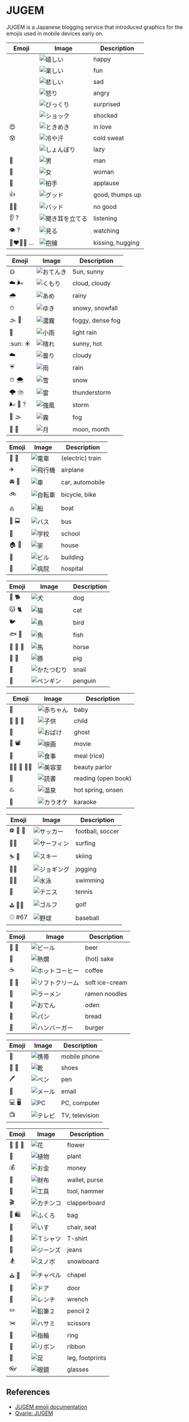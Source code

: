 JUGEM
=====

JUGEM is a Japanese blogging service that introduced graphics for the emojis used in mobile devices early on.

| Emoji	| Image	| Description	|
|----	|----	|----	|
| 	| ![嬉しい](http://picto0.jugem.jp/emoji/a01.gif)	| happy	|
| 	| ![楽しい](http://picto0.jugem.jp/emoji/a02.gif)	| fun	|
| 	| ![悲しい](http://picto0.jugem.jp/emoji/a03.gif)	| sad	|
| 	| ![怒り](http://picto0.jugem.jp/emoji/a04.gif)	| angry	|
| 	| ![びっくり](http://picto0.jugem.jp/emoji/a05.gif)	| surprised	|
| 	| ![ショック](http://picto0.jugem.jp/emoji/a06.gif)	| shocked	|
| :heart_eyes: 	| ![ときめき](http://picto0.jugem.jp/emoji/a07.gif)	| in love	|
| :cold_sweat: 	| ![冷や汗](http://picto0.jugem.jp/emoji/a08.gif)	| cold sweat	|
| 	| ![しょんぼり](http://picto0.jugem.jp/emoji/a09.gif)	| lazy	|
| :man: 	| ![男](http://picto0.jugem.jp/emoji/a10.gif)	| man	|
| :woman: 	| ![女](http://picto0.jugem.jp/emoji/a11.gif)	| woman	|
| :clap: 	| ![拍手](http://picto0.jugem.jp/emoji/a12.gif)	| applause	|
| :+1: 	| ![グッド](http://picto0.jugem.jp/emoji/a13.gif)	| good, thumps up	|
| :no_good_woman: 	| ![バッド](http://picto0.jugem.jp/emoji/a14.gif)	| no good	|
| :ear: ?	| ![聞き耳を立てる](http://picto0.jugem.jp/emoji/a15.gif)	| listening	|
| :eye: ?	| ![見る](http://picto0.jugem.jp/emoji/a16.gif)	| watching	|
| :couplekiss_man_woman: ...	| ![抱擁](http://picto0.jugem.jp/emoji/a17.gif)	| kissing, hugging	|

| Emoji	| Image	| Description	|
|----	|----	|----	|
| :sun_with_face: 	| ![おてんき](http://picto0.jugem.jp/emoji/weather_01.gif)	| Sun, sunny	|
| :cloud: :wind_face: 	| ![くもり](http://picto0.jugem.jp/emoji/weather_02.gif)	| cloud, cloudy	|
| :cloud_with_rain: 	| ![あめ](http://picto0.jugem.jp/emoji/weather_03.gif)	| rainy	|
| :snowman:  	| ![ゆき](http://picto0.jugem.jp/emoji/weather_04.gif)	| snowy, snowfall	|
| :fog: :foggy:	| ![濃霧](http://picto0.jugem.jp/emoji/j_001.gif)	| foggy, dense fog	|
| :closed_umbrella: 	| ![小雨](http://picto0.jugem.jp/emoji/j_002.gif)	| light rain	|
| :sun: :sunny: 	| ![晴れ](http://picto0.jugem.jp/emoji/b01.gif)	| sunny, hot	|
| :cloud:	| ![曇り](http://picto0.jugem.jp/emoji/b02.gif)	| cloudy	|
| :umbrella: 	| ![雨](http://picto0.jugem.jp/emoji/b03.gif)	| rain	|
| :snowman_with_snow: :cloud_with_snow: 	| ![雪](http://picto0.jugem.jp/emoji/b04.gif)	| snow	|
| :cloud_with_lightning: :cloud_with_lightning_and_rain: 	| ![雷](http://picto0.jugem.jp/emoji/b05.gif)	| thunderstorm	|
| :wind_face: :dash: ?	| ![強風](http://picto0.jugem.jp/emoji/b06.gif)	| storm	|
| :foggy: :fog:	| ![霧](http://picto0.jugem.jp/emoji/b07.gif)	| fog	|
| :crescent_moon: :first_quarter_moon_with_face: 	| ![月](http://picto0.jugem.jp/emoji/b08.gif)	| moon, month	|

| Emoji	| Image	| Description	|
|----	|----	|----	|
| :train2: :train:	| ![電車](http://picto0.jugem.jp/emoji/c01.gif)	| (electric) train	|
| :airplane: 	| ![飛行機](http://picto0.jugem.jp/emoji/c02.gif)	| airplane	|
| :oncoming_automobile: :car: 	| ![車](http://picto0.jugem.jp/emoji/c03.gif)	| car, automobile	|
| :bike: 	| ![自転車](http://picto0.jugem.jp/emoji/c04.gif)	| bicycle, bike	|
| :boat: 	| ![船](http://picto0.jugem.jp/emoji/c05.gif)	| boat	|
| :bus: :oncoming_bus: 	| ![バス](http://picto0.jugem.jp/emoji/c06.gif)	| bus	|
| :school: 	| ![学校](http://picto0.jugem.jp/emoji/d01.gif)	| school	|
| :house: :house_with_garden: 	| ![家](http://picto0.jugem.jp/emoji/d02.gif)	| house	|
| :office: 	| ![ビル](http://picto0.jugem.jp/emoji/d03.gif)	| building	|
| :hospital: 	| ![病院](http://picto0.jugem.jp/emoji/d04.gif)	| hospital	|

| Emoji	| Image	| Description	|
|----	|----	|----	|
| :dog: :dog2: 	| ![犬](http://picto0.jugem.jp/emoji/e01.gif)	| dog	|
| :cat: :cat2:	| ![猫](http://picto0.jugem.jp/emoji/e02.gif)	| cat	|
| :bird: 	| ![鳥](http://picto0.jugem.jp/emoji/e03.gif)	| bird	|
| :fish: :tropical_fish: 	| ![魚](http://picto0.jugem.jp/emoji/e04.gif)	| fish	|
| :horse: :horse_racing: :racehorse:	| ![馬](http://picto0.jugem.jp/emoji/e05.gif)	| horse	|
| :pig: :pig2:	| ![豚](http://picto0.jugem.jp/emoji/e06.gif)	| pig	|
| :snail:	| ![かたつむり](http://picto0.jugem.jp/emoji/j_135.gif)	| snail	|
| :penguin: 	| ![ペンギン](http://picto0.jugem.jp/emoji/pengin.gif)	| penguin	|

| Emoji	| Image	| Description	|
|----	|----	|----	|
| :baby: 	| ![赤ちゃん](http://picto0.jugem.jp/emoji/e07.gif)	| baby	|
| :boy: :girl: :child:	| ![子供](http://picto0.jugem.jp/emoji/e08.gif)	| child	|
| :ghost: 	| ![おばけ](http://picto0.jugem.jp/emoji/e09.gif)	| ghost	|
| :cinema: :film_projector: 	| ![映画](http://picto0.jugem.jp/emoji/f01.gif)	| movie	|
| :rice: 	| ![食事](http://picto0.jugem.jp/emoji/f02.gif)	| meal (rice)	|
| :massage_woman:  :nail_care: :haircut_woman: 	| ![美容室](http://picto0.jugem.jp/emoji/f03.gif)	| beauty parlor	|
| :book: 	| ![読書](http://picto0.jugem.jp/emoji/f04.gif)	| reading (open book)	|
| :hotsprings: 	| ![温泉](http://picto0.jugem.jp/emoji/f05.gif)	| hot spring, onsen	|
| :microphone: 	| ![カラオケ](http://picto0.jugem.jp/emoji/f06.gif)	| karaoke	|

| Emoji	| Image	| Description	|
|----	|----	|----	|
| :soccer: :football: :rugby_football: 	| ![サッカー](http://picto0.jugem.jp/emoji/g01.gif)	| football, soccer	|
| :surfing_man: 	| ![サーフィン](http://picto0.jugem.jp/emoji/g02.gif)	| surfing	|
| :skier: :ski: 	| ![スキー](http://picto0.jugem.jp/emoji/g03.gif)	| skiing	|
| :running_man: 	| ![ジョギング](http://picto0.jugem.jp/emoji/g04.gif)	| jogging	|
| :swimming_man: 	| ![水泳](http://picto0.jugem.jp/emoji/g05.gif)	| swimming	|
| :tennis: 	| ![テニス](http://picto0.jugem.jp/emoji/g06.gif)	| tennis	|
| :golf: :golfing_man: 	| ![ゴルフ](http://picto0.jugem.jp/emoji/g07.gif)	| golf	|
| :baseball: #67 	| ![野球](http://picto0.jugem.jp/emoji/g08.gif)	| baseball	|

| Emoji	| Image	| Description	|
|----	|----	|----	|
| :beer: :beers: 	| ![ビール](http://picto0.jugem.jp/emoji/h02.gif)	| beer	|
| :sake: 	| ![熱燗](http://picto0.jugem.jp/emoji/h03.gif)	| (hot) sake	|
| :coffee: 	| ![ホットコーヒー](http://picto0.jugem.jp/emoji/h04.gif)	| coffee	|
| :icecream: :ice_cream: 	| ![ソフトクリーム](http://picto0.jugem.jp/emoji/h05.gif)	| soft ice-cream	|
| :ramen: 	| ![ラーメン](http://picto0.jugem.jp/emoji/h06.gif)	| ramen noodles	|
| :oden: 	| ![おでん](http://picto0.jugem.jp/emoji/h07.gif)	| oden	|
| :bread: 	| ![パン](http://picto0.jugem.jp/emoji/h08.gif)	| bread	|
| :hamburger: 	| ![ハンバーガー](http://picto0.jugem.jp/emoji/h09.gif)	| burger	|

| Emoji	| Image	| Description	|
|----	|----	|----	|
| :iphone: 	| ![携帯](http://picto0.jugem.jp/emoji/h01.gif)	| mobile phone	|
| :mans_shoe: :athletic_shoe: 	| ![靴](http://picto0.jugem.jp/emoji/h10.gif)	| shoes	|
| :pen: 	| ![ペン](http://picto0.jugem.jp/emoji/h11.gif)	| pen	|
| :email: 	| ![メール](http://picto0.jugem.jp/emoji/h12.gif)	| email	|
| :computer: :desktop_computer: 	| ![PC](http://picto0.jugem.jp/emoji/h13.gif)	| PC, computer	|
| :tv: 	| ![テレビ](http://picto0.jugem.jp/emoji/h14.gif)	| TV, television	|

| Emoji	| Image	| Description	|
|----	|----	|----	|
| :rose: :tulip: :blossom: 	| ![花](http://picto0.jugem.jp/emoji/h15.gif)	| flower	|
| :seedling: 	| ![植物](http://picto0.jugem.jp/emoji/h16.gif)	| plant	|
| :moneybag: 	| ![お金](http://picto0.jugem.jp/emoji/h17.gif)	| money	|
| :purse: 	| ![財布](http://picto0.jugem.jp/emoji/j_104.gif)	| wallet, purse	|
| :hammer: 	| ![工具](http://picto0.jugem.jp/emoji/h18.gif)	| tool, hammer	|
| :clapper: 	| ![カチンコ](http://picto0.jugem.jp/emoji/j_096.gif)	| clapperboard	|
| :handbag: :shopping:	| ![ふくろ](http://picto0.jugem.jp/emoji/j_097.gif)	| bag	|
| :seat: 	| ![いす](http://picto0.jugem.jp/emoji/j_099.gif)	| chair, seat	|
| :shirt: 	| ![Ｔシャツ](http://picto0.jugem.jp/emoji/j_103.gif)	| T-shirt	|
| :jeans: 	| ![ジーンズ](http://picto0.jugem.jp/emoji/j_106.gif)	| jeans	|
| :snowboarder: 	| ![スノボ](http://picto0.jugem.jp/emoji/j_107.gif)	| snowboard	|
| :church: :wedding: 	| ![チャペル](http://picto0.jugem.jp/emoji/j_108.gif)	| chapel	|
| :door: 	| ![ドア](http://picto0.jugem.jp/emoji/j_109.gif)	| door	|
| :wrench: 	| ![レンチ](http://picto0.jugem.jp/emoji/j_110.gif)	| wrench	|
| :pencil2: 	| ![鉛筆２](http://picto0.jugem.jp/emoji/j_111.gif)	| pencil 2	|
| :scissors: 	| ![ハサミ](http://picto0.jugem.jp/emoji/j_030.gif)	| scissors	|
| :ring:	| ![指輪](http://picto0.jugem.jp/emoji/j_113.gif)	| ring	|
| :ribbon: 	| ![リボン](http://picto0.jugem.jp/emoji/j_041.gif)	| ribbon	|
| :footprints: 	| ![足](http://picto0.jugem.jp/emoji/j_046.gif)	| leg, footprints	|
| :eyeglasses: 	| ![眼鏡](http://picto0.jugem.jp/emoji/j_047.gif)	| glasses	|

References
----------

- [JUGEM emoji documentation](http://member.jugem.jp/?eid=186)
- [Qvarie: JUGEM][glyph variants 3]

[glyph variants 3]:  http://seesaawiki.jp/w/qvarie/d/%a5%e6%a5%cb%a5%b3%a1%bc%a5%c9%cc%a4%c5%d0%cf%bf%a4%ce%b3%a8%ca%b8%bb%fa3 "ユニコード未登録の絵文字 3 (2011-01-01)"
